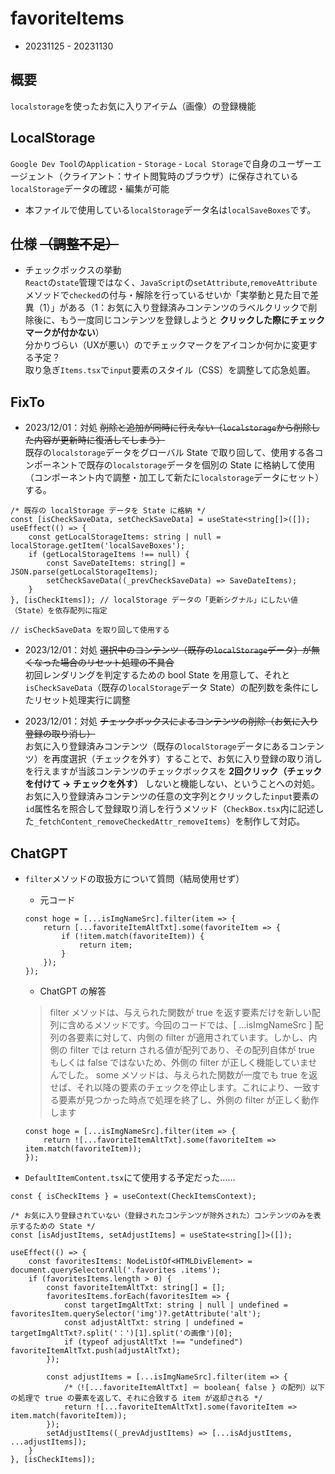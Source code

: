 # favoriteItems
- 20231125 - 20231130

## 概要 
`localstorage`を使ったお気に入りアイテム（画像）の登録機能

## LocalStorage
`Google Dev Tool`の`Application` - `Storage` - `Local Storage`で自身のユーザーエージェント（クライアント：サイト閲覧時のブラウザ）に保存されている`localStorage`データの確認・編集が可能

- 本ファイルで使用している`localStorage`データ名は`localSaveBoxes`です。

## 仕様 ~~（調整不足）~~
- チェックボックスの挙動<br />
`React`の`state`管理ではなく、`JavaScript`の`setAttribute`,`removeAttribute`メソッドで`checked`の付与・解除を行っているせいか「実挙動と見た目で差異（1）」がある（1：お気に入り登録済みコンテンツのラベルクリックで削除後に、もう一度同じコンテンツを登録しようと **クリックした際にチェックマークが付かない**）<br />
分かりづらい（UXが悪い）のでチェックマークをアイコンか何かに変更する予定？<br />取り急ぎ`Items.tsx`で`input`要素のスタイル（CSS）を調整して応急処置。

## FixTo
- 2023/12/01：対処 ~~削除と追加が同時に行えない（`localstorage`から削除した内容が更新時に復活してしまう）~~ <br />
既存の`localstorage`データをグローバル State で取り回して、使用する各コンポーネントで既存の`localstorage`データを個別の State に格納して使用（コンポーネント内で調整・加工して新たに`localstorage`データにセット）する。

```
/* 既存の localStorage データを State に格納 */
const [isCheckSaveData, setCheckSaveData] = useState<string[]>([]);
useEffect(() => {
    const getLocalStorageItems: string | null = localStorage.getItem('localSaveBoxes');
    if (getLocalStorageItems !== null) {
        const SaveDateItems: string[] = JSON.parse(getLocalStorageItems);
        setCheckSaveData((_prevCheckSaveData) => SaveDateItems);
    }
}, [isCheckItems]); // localStorage データの「更新シグナル」にしたい値（State）を依存配列に指定

// isCheckSaveData を取り回して使用する
```

- 2023/12/01：対処 ~~選択中のコンテンツ（既存の`localStorage`データ）が無くなった場合のリセット処理の不具合~~ <br />
初回レンダリングを判定するための bool State を用意して、それと`isCheckSaveData`（既存の`localStorage`データ State）の配列数を条件にしたリセット処理実行に調整

- 2023/12/01：対処 ~~チェックボックスによるコンテンツの削除（お気に入り登録の取り消し）~~ <br />
お気に入り登録済みコンテンツ（既存の`localStorage`データにあるコンテンツ）を再度選択（チェックを外す）することで、お気に入り登録の取り消しを行えますが当該コンテンツのチェックボックスを **2回クリック（チェックを付けて → チェックを外す）** しないと機能しない、ということへの対処。<br />
お気に入り登録済みコンテンツの任意の文字列とクリックした`input`要素の`id`属性名を照合して登録取り消しを行うメソッド（`CheckBox.tsx`内に記述した`_fetchContent_removeCheckedAttr_removeItems`）を制作して対応。

## ChatGPT
- `filter`メソッドの取扱方について質問（結局使用せず）
    - 元コード

    ```
    const hoge = [...isImgNameSrc].filter(item => {
        return [...favoriteItemAltTxt].some(favoriteItem => {
            if (!item.match(favoriteItem)) {
                return item;
            }
        });
    });
    ```

    - ChatGPT の解答
    > filter メソッドは、与えられた関数が true を返す要素だけを新しい配列に含めるメソッドです。今回のコードでは、[ ...isImgNameSrc ] 配列の各要素に対して、内側の filter が適用されています。しかし、内側の filter では return される値が配列であり、その配列自体が true もしくは false ではないため、外側の filter が正しく機能していませんでした。
    > some メソッドは、与えられた関数が一度でも true を返せば、それ以降の要素のチェックを停止します。これにより、一致する要素が見つかった時点で処理を終了し、外側の filter が正しく動作します

    ```
    const hoge = [...isImgNameSrc].filter(item => {
        return ![...favoriteItemAltTxt].some(favoriteItem => item.match(favoriteItem));
    });
    ```

- `DefaultItemContent.tsx`にて使用する予定だった……
```
const { isCheckItems } = useContext(CheckItemsContext);

/* お気に入り登録されていない（登録されたコンテンツが除外された）コンテンツのみを表示するための State */
const [isAdjustItems, setAdjustItems] = useState<string[]>([]);

useEffect(() => {
    const favoritesItems: NodeListOf<HTMLDivElement> = document.querySelectorAll('.favorites .items');
    if (favoritesItems.length > 0) {
        const favoriteItemAltTxt: string[] = [];
        favoritesItems.forEach(favoritesItem => {
            const targetImgAltTxt: string | null | undefined = favoritesItem.querySelector('img')?.getAttribute('alt');
            const adjustAltTxt: string | undefined = targetImgAltTxt?.split('：')[1].split('の画像')[0];
            if (typeof adjustAltTxt !== "undefined") favoriteItemAltTxt.push(adjustAltTxt);
        });

        const adjustItems = [...isImgNameSrc].filter(item => {
            /*（![...favoriteItemAltTxt] ＝ boolean{ false } の配列）以下の処理で true の要素を返して、それに合致する item が返却される */
            return ![...favoriteItemAltTxt].some(favoriteItem => item.match(favoriteItem));
        });
        setAdjustItems((_prevAdjustItems) => [...isAdjustItems, ...adjustItems]);
    }
}, [isCheckItems]);
```
